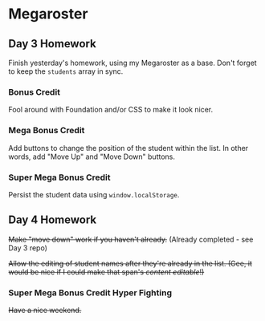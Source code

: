 # Megaroster

## Day 3 Homework

Finish yesterday's homework, using my Megaroster as a base. Don't forget to keep the `students` array in sync.

### Bonus Credit

Fool around with Foundation and/or CSS to make it look nicer.

### Mega Bonus Credit

Add buttons to change the position of the student within the list. In other words, add "Move Up" and "Move Down" buttons.

### Super Mega Bonus Credit

Persist the student data using `window.localStorage`.

## Day 4 Homework

~~Make "move down" work if you haven't already.~~ (Already completed - see Day 3 repo)

~~Allow the editing of student names after they're already in the list. (Gee, it would be nice if I could make that span's _content editable_!)~~


### Super Mega Bonus Credit Hyper Fighting

~~Have a nice weekend.~~
